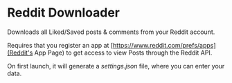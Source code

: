 # Reddit Downloader
Downloads all Liked/Saved posts &amp; comments from your Reddit account.

Requires that you register an app at [https://www.reddit.com/prefs/apps](Reddit's App Page) to get access to view Posts through the Reddit API.

On first launch, it will generate a *settings.json* file, where you can enter your data.